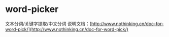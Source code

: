 # word-picker
文本分词/关键字提取/中文分词
说明文档：[http://www.nothinking.cn/doc-for-word-pick/](http://www.nothinking.cn/doc-for-word-pick/)
